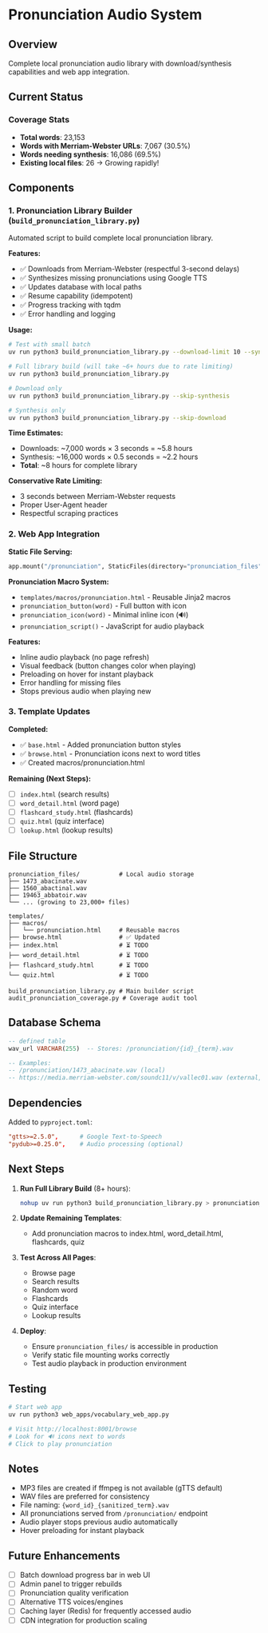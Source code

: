 # Pronunciation Audio System

## Overview
Complete local pronunciation audio library with download/synthesis capabilities and web app integration.

## Current Status

### Coverage Stats
- **Total words**: 23,153
- **Words with Merriam-Webster URLs**: 7,067 (30.5%)
- **Words needing synthesis**: 16,086 (69.5%)
- **Existing local files**: 26 → Growing rapidly!

## Components

### 1. Pronunciation Library Builder (`build_pronunciation_library.py`)

Automated script to build complete local pronunciation library.

**Features:**
- ✅ Downloads from Merriam-Webster (respectful 3-second delays)
- ✅ Synthesizes missing pronunciations using Google TTS
- ✅ Updates database with local paths
- ✅ Resume capability (idempotent)
- ✅ Progress tracking with tqdm
- ✅ Error handling and logging

**Usage:**
```bash
# Test with small batch
uv run python3 build_pronunciation_library.py --download-limit 10 --synthesis-limit 10

# Full library build (will take ~6+ hours due to rate limiting)
uv run python3 build_pronunciation_library.py

# Download only
uv run python3 build_pronunciation_library.py --skip-synthesis

# Synthesis only
uv run python3 build_pronunciation_library.py --skip-download
```

**Time Estimates:**
- Downloads: ~7,000 words × 3 seconds = ~5.8 hours
- Synthesis: ~16,000 words × 0.5 seconds = ~2.2 hours
- **Total**: ~8 hours for complete library

**Conservative Rate Limiting:**
- 3 seconds between Merriam-Webster requests
- Proper User-Agent header
- Respectful scraping practices

### 2. Web App Integration

**Static File Serving:**
```python
app.mount("/pronunciation", StaticFiles(directory="pronunciation_files"), name="pronunciation")
```

**Pronunciation Macro System:**
- `templates/macros/pronunciation.html` - Reusable Jinja2 macros
- `pronunciation_button(word)` - Full button with icon
- `pronunciation_icon(word)` - Minimal inline icon (🔊)
- `pronunciation_script()` - JavaScript for audio playback

**Features:**
- Inline audio playback (no page refresh)
- Visual feedback (button changes color when playing)
- Preloading on hover for instant playback
- Error handling for missing files
- Stops previous audio when playing new

### 3. Template Updates

**Completed:**
- ✅ `base.html` - Added pronunciation button styles
- ✅ `browse.html` - Pronunciation icons next to word titles
- ✅ Created macros/pronunciation.html

**Remaining (Next Steps):**
- [ ] `index.html` (search results)
- [ ] `word_detail.html` (word page)
- [ ] `flashcard_study.html` (flashcards)
- [ ] `quiz.html` (quiz interface)
- [ ] `lookup.html` (lookup results)

## File Structure

```
pronunciation_files/           # Local audio storage
├── 1473_abacinate.wav
├── 1560_abactinal.wav
├── 19463_abbatoir.wav
└── ... (growing to 23,000+ files)

templates/
├── macros/
│   └── pronunciation.html     # Reusable macros
├── browse.html                # ✅ Updated
├── index.html                 # ⏳ TODO
├── word_detail.html           # ⏳ TODO
├── flashcard_study.html       # ⏳ TODO
└── quiz.html                  # ⏳ TODO

build_pronunciation_library.py # Main builder script
audit_pronunciation_coverage.py # Coverage audit tool
```

## Database Schema

```sql
-- defined table
wav_url VARCHAR(255)  -- Stores: /pronunciation/{id}_{term}.wav

-- Examples:
-- /pronunciation/1473_abacinate.wav (local)
-- https://media.merriam-webster.com/soundc11/v/vallec01.wav (external, will be downloaded)
```

## Dependencies

Added to `pyproject.toml`:
```toml
"gtts>=2.5.0",      # Google Text-to-Speech
"pydub>=0.25.0",    # Audio processing (optional)
```

## Next Steps

1. **Run Full Library Build** (8+ hours):
   ```bash
   nohup uv run python3 build_pronunciation_library.py > pronunciation_build.log 2>&1 &
   ```

2. **Update Remaining Templates**:
   - Add pronunciation macros to index.html, word_detail.html, flashcards, quiz

3. **Test Across All Pages**:
   - Browse page
   - Search results
   - Random word
   - Flashcards
   - Quiz interface
   - Lookup results

4. **Deploy**:
   - Ensure `pronunciation_files/` is accessible in production
   - Verify static file mounting works correctly
   - Test audio playback in production environment

## Testing

```bash
# Start web app
uv run python3 web_apps/vocabulary_web_app.py

# Visit http://localhost:8001/browse
# Look for 🔊 icons next to words
# Click to play pronunciation
```

## Notes

- MP3 files are created if ffmpeg is not available (gTTS default)
- WAV files are preferred for consistency
- File naming: `{word_id}_{sanitized_term}.wav`
- All pronunciations served from `/pronunciation/` endpoint
- Audio player stops previous audio automatically
- Hover preloading for instant playback

## Future Enhancements

- [ ] Batch download progress bar in web UI
- [ ] Admin panel to trigger rebuilds
- [ ] Pronunciation quality verification
- [ ] Alternative TTS voices/engines
- [ ] Caching layer (Redis) for frequently accessed audio
- [ ] CDN integration for production scaling
